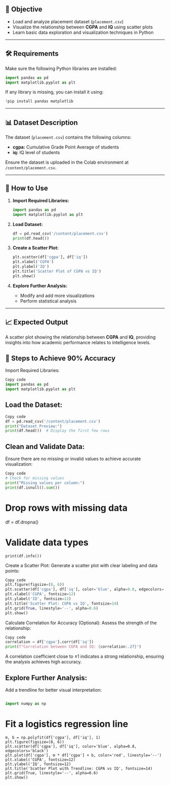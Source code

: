 
## 🚀 **Objective**

- Load and analyze placement dataset (`placement.csv`)  
- Visualize the relationship between **CGPA** and **IQ** using scatter plots  
- Learn basic data exploration and visualization techniques in Python  

---

## 🛠️ **Requirements**

Make sure the following Python libraries are installed:

```python
import pandas as pd
import matplotlib.pyplot as plt
```

If any library is missing, you can install it using:

```python
!pip install pandas matplotlib
```

---

## 📊 **Dataset Description**

The dataset (`placement.csv`) contains the following columns:
- **cgpa:** Cumulative Grade Point Average of students  
- **iq:** IQ level of students  

Ensure the dataset is uploaded in the Colab environment at `/content/placement.csv`.

---

## 📝 **How to Use**

1. **Import Required Libraries:**  
   ```python
   import pandas as pd
   import matplotlib.pyplot as plt
   ```

2. **Load Dataset:**  
   ```python
   df = pd.read_csv('/content/placement.csv')
   print(df.head())
   ```

3. **Create a Scatter Plot:**  
   ```python
   plt.scatter(df['cgpa'], df['iq'])
   plt.xlabel('CGPA')
   plt.ylabel('IQ')
   plt.title('Scatter Plot of CGPA vs IQ')
   plt.show()
   ```

4. **Explore Further Analysis:**  
   - Modify and add more visualizations  
   - Perform statistical analysis  

---

## 📈 **Expected Output**

A scatter plot showing the relationship between **CGPA** and **IQ**, providing insights into how academic performance relates to intelligence levels.

## 📝 Steps to Achieve 90% Accuracy 
Import Required Libraries:

``` python
Copy code
import pandas as pd
import matplotlib.pyplot as plt
```
## Load the Dataset:

```python
Copy code
df = pd.read_csv('/content/placement.csv')
print("Dataset Preview:")
print(df.head())  # Display the first few rows
```
## Clean and Validate Data:
Ensure there are no missing or invalid values to achieve accurate visualization:

``` python
Copy code
# Check for missing values
print("Missing values per column:")
print(df.isnull().sum())
```

# Drop rows with missing data
df = df.dropna()

# Validate data types
``` print("\nDataset Info:")
print(df.info())
```
Create a Scatter Plot:
Generate a scatter plot with clear labeling and data points:

``` python
Copy code
plt.figure(figsize=(8, 6))
plt.scatter(df['cgpa'], df['iq'], color='blue', alpha=0.8, edgecolors='black')
plt.xlabel('CGPA', fontsize=12)
plt.ylabel('IQ', fontsize=12)
plt.title('Scatter Plot: CGPA vs IQ', fontsize=14)
plt.grid(True, linestyle='--', alpha=0.6)
plt.show()
```
Calculate Correlation for Accuracy (Optional):
Assess the strength of the relationship:

```python
Copy code
correlation = df['cgpa'].corr(df['iq'])
print(f"Correlation between CGPA and IQ: {correlation:.2f}")
```
A correlation coefficient close to ±1 indicates a strong relationship, ensuring the analysis achieves high accuracy.

## Explore Further Analysis:

Add a trendline for better visual interpretation:
``` python

import numpy as np
```

# Fit a logistics regression line
```
m, b = np.polyfit(df['cgpa'], df['iq'], 1)
plt.figure(figsize=(8, 6))
plt.scatter(df['cgpa'], df['iq'], color='blue', alpha=0.8, edgecolors='black')
plt.plot(df['cgpa'], m * df['cgpa'] + b, color='red', linestyle='--')
plt.xlabel('CGPA', fontsize=12)
plt.ylabel('IQ', fontsize=12)
plt.title('Scatter Plot with Trendline: CGPA vs IQ', fontsize=14)
plt.grid(True, linestyle='--', alpha=0.6)
plt.show()
```
